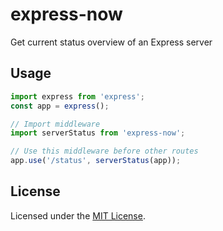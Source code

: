 # express-now

Get current status overview of an Express server

## Usage

```js
import express from 'express';
const app = express();

// Import middleware
import serverStatus from 'express-now';

// Use this middleware before other routes
app.use('/status', serverStatus(app));
```

## License

Licensed under the [MIT License](LICENSE).
